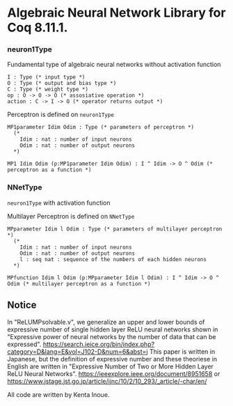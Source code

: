 # Algebraic Neural Network Library for Coq 8.11.1.

### neuron1Type
Fundamental type of algebraic neural networks without activation function
```Coq
I : Type (* input type *)
O : Type (* output and bias type *)
C : Type (* weight type *)
op : O -> O -> O (* assosiative operation *)
action : C -> I -> O (* operator returns output *)
```

Perceptron is defined on `neuron1Type`
```Coq
MP1parameter Idim Odim : Type (* parameters of perceptron *)
  (*
    Idim : nat : number of input neurons
    Odim : nat : number of output neurons
  *)

MP1 Idim Odim (p:MP1parameter Idim Odim) : I ^ Idim -> O ^ Odim (* perceptron as a function *)
```

### NNetType
`neuron1Type` with activation function

Multilayer Perceptron is defined on `NNetType`
```Coq
MPparameter Idim l Odim : Type (* parameters of multilayer perceptron *)
  (*
    Idim : nat : number of input neurons
    Odim : nat : number of output neurons
    l : seq nat : sequence of the numbers of each hidden neurons
  *)

MPfunction Idim l Odim (p:MPparameter Idim l Odim) : I ^ Idim -> O ^ Odim (* multilayer perceptron as a function *)
```

###


## Notice
In "ReLUMPsolvable.v", we generalize an upper and lower bounds of expressive number of single hidden layer ReLU neural networks shown in "Expressive power of neural networks by the number of data that can be expressed".
https://search.ieice.org/bin/index.php?category=D&lang=E&vol=J102-D&num=6&abst=j
This paper is written in Japanese, but the definition of expressive number and these theoriese in English are written in "Expressive Number of Two or More Hidden Layer ReLU Neural Networks".
https://ieeexplore.ieee.org/document/8951658
or
https://www.jstage.jst.go.jp/article/ijnc/10/2/10_293/_article/-char/en/

All code are written by Kenta Inoue.
